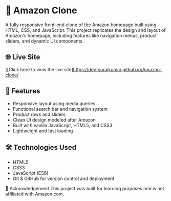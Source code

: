 # 🛒 Amazon Clone

A fully responsive front-end clone of the Amazon homepage built using HTML, CSS, and JavaScript. This project replicates the design and layout of Amazon's homepage, including features like navigation menus, product sliders, and dynamic UI components.



## 🌐 Live Site

[[Click here to view the live site]https://dev-surajkumar.github.io/Amazon-clone/

## 🚀 Features

- Responsive layout using media queries
- Functional search bar and navigation system
- Product rows and sliders
- Clean UI design modeled after Amazon
- Built with vanilla JavaScript, HTML5, and CSS3
- Lightweight and fast loading

## 🛠️ Technologies Used

- HTML5
- CSS3
- JavaScript (ES6)
- Git & GitHub for version control and deployment

📢 Acknowledgement
This project was built for learning purposes and is not affiliated with Amazon.com.

